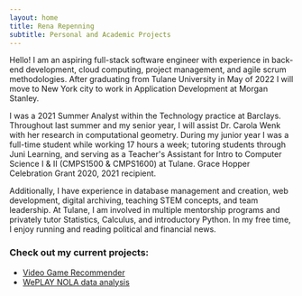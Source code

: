 ```yaml
---
layout: home
title: Rena Repenning
subtitle: Personal and Academic Projects
---
```


Hello! I am an aspiring full-stack software engineer with experience in back-end development, cloud computing, project management, and agile scrum methodologies. After graduating from Tulane University in May of 2022 I will move to New York city to work in Application Development at Morgan Stanley.

I was a 2021 Summer Analyst within the Technology practice at Barclays. Throughout last summer and my senior year, I will assist Dr. Carola Wenk with her research in computational geometry. During my junior year I was a full-time student while working 17 hours a week; tutoring students through Juni Learning, and serving as a Teacher's Assistant for Intro to Computer Science I & II (CMPS1500 & CMPS1600) at Tulane. Grace Hopper Celebration Grant 2020, 2021 recipient.

Additionally, I have experience in database management and creation, web development, digital archiving, teaching STEM concepts, and team leadership. At Tulane, I am involved in multiple mentorship programs and privately tutor Statistics, Calculus, and introductory Python. In my free time, I enjoy running and reading political and financial news.



### Check out my current projects:
* [Video Game Recommender](https://www.renarepenning.com/VideoGameRecommender/)
* [WePLAY NOLA data analysis](https://www.renarepenning.com/weplaynoladata/)


